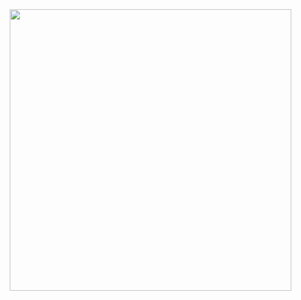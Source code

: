 <img src = 'https://media.tenor.com/PeOnykXrNoEAAAAS/raymix-el%C3%ABctr%C3%B8m%C3%ABm%C3%ABs-dance.gif' style = "width: 500px; display:block; margin-left:auto; margin-right:auto;"> 
